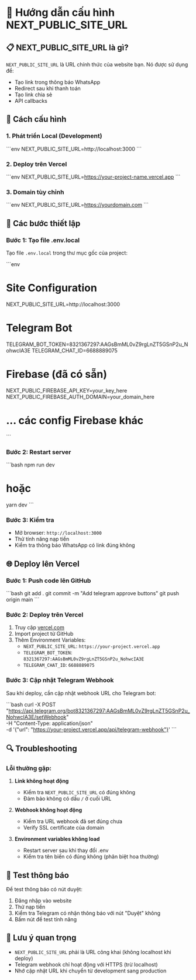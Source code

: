 # 🚀 Hướng dẫn cấu hình NEXT_PUBLIC_SITE_URL

## 📋 NEXT_PUBLIC_SITE_URL là gì?

`NEXT_PUBLIC_SITE_URL` là URL chính thức của website bạn. Nó được sử dụng để:
- Tạo link trong thông báo WhatsApp
- Redirect sau khi thanh toán
- Tạo link chia sẻ
- API callbacks

## 🔧 Cách cấu hình

### 1. **Phát triển Local (Development)**
\`\`\`env
NEXT_PUBLIC_SITE_URL=http://localhost:3000
\`\`\`

### 2. **Deploy trên Vercel**
\`\`\`env
NEXT_PUBLIC_SITE_URL=https://your-project-name.vercel.app
\`\`\`

### 3. **Domain tùy chỉnh**
\`\`\`env
NEXT_PUBLIC_SITE_URL=https://yourdomain.com
\`\`\`

## 📝 Các bước thiết lập

### Bước 1: Tạo file .env.local
Tạo file `.env.local` trong thư mục gốc của project:

\`\`\`env
# Site Configuration
NEXT_PUBLIC_SITE_URL=http://localhost:3000

# Telegram Bot
TELEGRAM_BOT_TOKEN=8321367297:AAGsBmML0vZ9rgLnZT5GSnP2u_NohwcIA3E
TELEGRAM_CHAT_ID=6688889075

# Firebase (đã có sẵn)
NEXT_PUBLIC_FIREBASE_API_KEY=your_key_here
NEXT_PUBLIC_FIREBASE_AUTH_DOMAIN=your_domain_here
# ... các config Firebase khác
\`\`\`

### Bước 2: Restart server
\`\`\`bash
npm run dev
# hoặc
yarn dev
\`\`\`

### Bước 3: Kiểm tra
- Mở browser: `http://localhost:3000`
- Thử tính năng nạp tiền
- Kiểm tra thông báo WhatsApp có link đúng không

## 🌐 Deploy lên Vercel

### Bước 1: Push code lên GitHub
\`\`\`bash
git add .
git commit -m "Add telegram approve buttons"
git push origin main
\`\`\`

### Bước 2: Deploy trên Vercel
1. Truy cập [vercel.com](https://vercel.com)
2. Import project từ GitHub
3. Thêm Environment Variables:
   - `NEXT_PUBLIC_SITE_URL`: `https://your-project.vercel.app`
   - `TELEGRAM_BOT_TOKEN`: `8321367297:AAGsBmML0vZ9rgLnZT5GSnP2u_NohwcIA3E`
   - `TELEGRAM_CHAT_ID`: `6688889075`

### Bước 3: Cập nhật Telegram Webhook
Sau khi deploy, cần cập nhật webhook URL cho Telegram bot:

\`\`\`bash
curl -X POST "https://api.telegram.org/bot8321367297:AAGsBmML0vZ9rgLnZT5GSnP2u_NohwcIA3E/setWebhook" \
-H "Content-Type: application/json" \
-d '{"url": "https://your-project.vercel.app/api/telegram-webhook"}'
\`\`\`

## 🔍 Troubleshooting

### Lỗi thường gặp:

1. **Link không hoạt động**
   - Kiểm tra `NEXT_PUBLIC_SITE_URL` có đúng không
   - Đảm bảo không có dấu `/` ở cuối URL

2. **Webhook không hoạt động**
   - Kiểm tra URL webhook đã set đúng chưa
   - Verify SSL certificate của domain

3. **Environment variables không load**
   - Restart server sau khi thay đổi .env
   - Kiểm tra tên biến có đúng không (phân biệt hoa thường)

## 📱 Test thông báo

Để test thông báo có nút duyệt:
1. Đăng nhập vào website
2. Thử nạp tiền
3. Kiểm tra Telegram có nhận thông báo với nút "Duyệt" không
4. Bấm nút để test tính năng

## 🎯 Lưu ý quan trọng

- `NEXT_PUBLIC_SITE_URL` phải là URL công khai (không localhost khi deploy)
- Telegram webhook chỉ hoạt động với HTTPS (trừ localhost)
- Nhớ cập nhật URL khi chuyển từ development sang production
